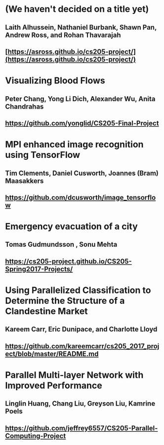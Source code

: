 # (We haven't decided on a title yet)
## Laith Alhussein, Nathaniel Burbank, Shawn Pan, Andrew Ross, and Rohan Thavarajah
## [https://asross.github.io/cs205-project/](https://asross.github.io/cs205-project/)

# Visualizing Blood Flows
## Peter Chang, Yong Li Dich, Alexander Wu, Anita Chandrahas
## https://github.com/yonglid/CS205-Final-Project

# MPI enhanced image recognition using TensorFlow
## Tim Clements, Daniel Cusworth, Joannes (Bram) Maasakkers
## https://github.com/dcusworth/image_tensorflow

# Emergency evacuation of a city
## Tomas Gudmundsson , Sonu Mehta
## https://cs205-project.github.io/CS205-Spring2017-Projects/

# Using Parallelized Classification to Determine the Structure of a Clandestine Market
## Kareem Carr, Eric Dunipace, and Charlotte Lloyd
## https://github.com/kareemcarr/cs205_2017_project/blob/master/README.md

# Parallel Multi-layer Network with Improved Performance
## Linglin Huang, Chang Liu, Greyson Liu, Kamrine Poels
## https://github.com/jeffrey6557/CS205-Parallel-Computing-Project
